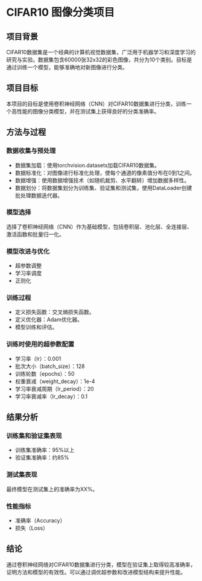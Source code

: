 # CIFAR10 图像分类项目

## 项目背景

CIFAR10数据集是一个经典的计算机视觉数据集，广泛用于机器学习和深度学习的研究与实验。数据集包含60000张32x32的彩色图像，共分为10个类别。目标是通过训练一个模型，能够准确地对新图像进行分类。

## 项目目标

本项目的目标是使用卷积神经网络（CNN）对CIFAR10数据集进行分类，训练一个高性能的图像分类模型，并在测试集上获得良好的分类准确率。

## 方法与过程

### 数据收集与预处理

- 数据集加载：使用torchvision.datasets加载CIFAR10数据集。
- 数据标准化：对图像进行标准化处理，使每个通道的像素值分布在0到1之间。
- 数据增强：使用数据增强技术（如随机裁剪、水平翻转）增加数据多样性。
- 数据划分：将数据集划分为训练集、验证集和测试集，使用DataLoader创建批处理数据迭代器。

### 模型选择

选择了卷积神经网络（CNN）作为基础模型，包括卷积层、池化层、全连接层、激活函数和批量归一化。

### 模型改进与优化

- 超参数调整
- 学习率调度
- 正则化

### 训练过程

- 定义损失函数：交叉熵损失函数。
- 定义优化器：Adam优化器。
- 模型训练和评估。

### 训练时使用的超参数配置

- 学习率（lr）：0.001
- 批次大小（batch_size）：128
- 训练轮数（epochs）：50
- 权重衰减（weight_decay）：1e-4
- 学习率衰减周期（lr_period）：20
- 学习率衰减率（lr_decay）：0.1

## 结果分析

### 训练集和验证集表现

- 训练集准确率：95%以上
- 验证集准确率：约85%

### 测试集表现

最终模型在测试集上的准确率为XX%。

### 性能指标

- 准确率（Accuracy）
- 损失（Loss）

## 结论

通过卷积神经网络对CIFAR10数据集进行分类，模型在验证集上取得较高准确率，证明方法和模型的有效性。可以通过调优超参数和改进模型结构来提升性能。

